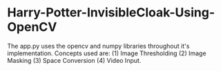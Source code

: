 # Harry-Potter-InvisibleCloak-Using-OpenCV

The app.py uses the opencv and numpy libraries throughout it's implementation.
Concepts used are: (1) Image Thresholding (2) Image Masking (3) Space Conversion (4) Video Input.

